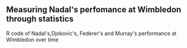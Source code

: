 ## Measuring Nadal's perfomance at Wimbledon through statistics
R code of Nadal's,Djokovic's, Federer's and Murray's performance at Wimbledon over time
